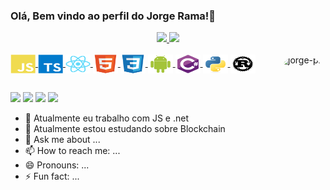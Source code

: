 ### Olá, Bem vindo ao perfil do Jorge Rama!👋

<div align="center">
  <a href="https://github.com/mandoju">
  <img height="180em" src="https://github-readme-stats.vercel.app/api?username=mandoju&show_icons=true&theme=dracula&include_all_commits=true&count_private=true"/>
  <img height="180em" src="https://github-readme-stats.vercel.app/api/top-langs/?username=mandoju&layout=compact&langs_count=7&theme=dracula"/>
</div>
<div style="display: inline_block"><br>
  <img align="center" alt="Jorge-Js" height="30" width="40" src="https://raw.githubusercontent.com/devicons/devicon/master/icons/javascript/javascript-plain.svg">
  <img align="center" alt="Jorge-Ts" height="30" width="40" src="https://raw.githubusercontent.com/devicons/devicon/master/icons/typescript/typescript-plain.svg">
  <img align="center" alt="Jorge-React" height="30" width="40" src="https://raw.githubusercontent.com/devicons/devicon/master/icons/react/react-original.svg">
  <img align="center" alt="Jorge-HTML" height="30" width="40" src="https://raw.githubusercontent.com/devicons/devicon/master/icons/html5/html5-original.svg">
  <img align="center" alt="Jorge-CSS" height="30" width="40" src="https://raw.githubusercontent.com/devicons/devicon/master/icons/css3/css3-original.svg">
  <img align="center" alt="Jorge-Js" height="30" width="40" src="https://raw.githubusercontent.com/devicons/devicon/master/icons/android/android-plain.svg">
  <img align="center" alt="Jorge-Csharp" height="30" width="40" src="https://raw.githubusercontent.com/devicons/devicon/master/icons/csharp/csharp-original.svg">
  <img align="center" alt="Jorge-Python" height="30" width="40" src="https://raw.githubusercontent.com/devicons/devicon/master/icons/python/python-original.svg">
  <img align="center" alt="Jorge-Rust" height="30" width="40" src="https://raw.githubusercontent.com/devicons/devicon/master/icons/rust/rust-plain.svg">
  <img align="right" alt="jorge-pic" height="150" style="border-radius:50px;" src="https://media2.giphy.com/media/HnKSuvC39SdOM/giphy.gif?cid=ecf05e477xuonp7u63zo40zpeab8b67wf8x4t390lzymy02m&rid=giphy.gif&ct=g">
 
</div>
  
  ##
 
<div> 
  <a href="https://www.youtube.com/user/mandoju1" target="_blank"><img src="https://img.shields.io/badge/YouTube-FF0000?style=for-the-badge&logo=youtube&logoColor=white" target="_blank"></a>
  <a href="https://instagram.com/mandoju" target="_blank"><img src="https://img.shields.io/badge/-Instagram-%23E4405F?style=for-the-badge&logo=instagram&logoColor=white" target="_blank"></a>
 	<a href="https://www.twitch.tv/gotenkiz" target="_blank"><img src="https://img.shields.io/badge/Twitch-9146FF?style=for-the-badge&logo=twitch&logoColor=white" target="_blank"></a>
  <a href="https://www.linkedin.com/in/jorge-rama-krsna-mandoju-29805797/" target="_blank"><img src="https://img.shields.io/badge/-LinkedIn-%230077B5?style=for-the-badge&logo=linkedin&logoColor=white" target="_blank"></a> 
 
</div>
  
  
- 🔭 Atualmente eu trabalho com JS e .net
- 🌱 Atualmente estou estudando sobre Blockchain
- 💬 Ask me about ...
- 📫 How to reach me: ...
- 😄 Pronouns: ...
- ⚡ Fun fact: ...

